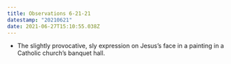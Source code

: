 ```yaml
---
title: Observations 6-21-21
datestamp: "20210621"
date: 2021-06-27T15:10:55.038Z
---
```

- The slightly provocative, sly expression on Jesus’s face in a painting in a Catholic church’s banquet hall.
